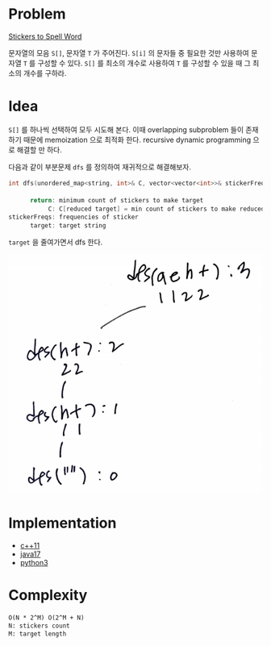 # Problem

[Stickers to Spell Word](https://leetcode.com/problems/stickers-to-spell-word/)

문자열의 모음 `S[]`, 문자열 `T` 가 주어진다. `S[i]` 의 문자들 중 필요한 것만 사용하여 문자열 `T` 를 구성할 수 있다. `S[]` 를 최소의 개수로 사용하여 `T` 를 구성할 수 있을 때 그 최소의 개수를 구하라.

# Idea

`S[]` 를 하나씩 선택하여 모두 시도해 본다. 이때 overlapping subproblem 들이 존재하기 때문에 memoization 으로 최적화 한다. recursive dynamic programming 으로 해결할 만 하다.

다음과 같이 부분문제 `dfs` 를 정의하여 재귀적으로 해결해보자.

```cpp
int dfs(unordered_map<string, int>& C, vector<vector<int>>& stickerFreqs, string& target)

      return: minimum count of stickers to make target
           C: C[reduced target] = min count of stickers to make reduced target
stickerFreqs: frequencies of sticker
      target: target string
```

`target` 을 줄여가면서 dfs 한다.

![](recursiontree.png)

# Implementation

- [c++11](a.cpp)
- [java17](MainApp.java)
- [python3](a.py)

# Complexity

```
O(N * 2^M) O(2^M + N)
N: stickers count
M: target length
```
